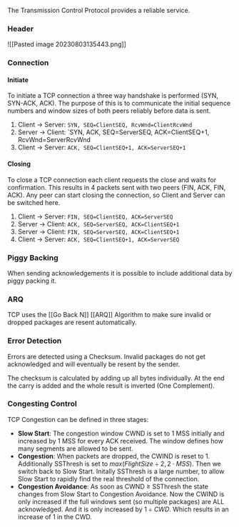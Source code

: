 The Transmission Control Protocol provides a reliable service.
### Header
![[Pasted image 20230803135443.png]]

### Connection
#### Initiate
To initiate a TCP connection a three way handshake is performed (SYN, SYN-ACK, ACK).
The purpose of this is to communicate the initial sequence numbers and window sizes of both peers reliably before data is sent.

1. Client -> Server: `SYN, SEQ=ClientSEQ, RcvWnd=ClientRcvWnd`
2. Server -> Client: `SYN, ACK, SEQ=ServerSEQ, ACK=ClientSEQ+1, RcvWnd=ServerRcvWnd
3. Client -> Server: `ACK, SEQ=ClientSEQ+1, ACK=ServerSEQ+1`
#### Closing
To close a TCP connection each client requests the close and waits for confirmation. This results in 4 packets sent with two peers (FIN, ACK, FIN, ACK). Any peer can start closing the connection, so Client and Server can be switched here.

1. Client -> Server: `FIN, SEQ=ClientSEQ, ACK=ServerSEQ`
2. Server -> Client: `ACK, SEQ=ServerSEQ, ACK=ClientSEQ+1`
3. Server -> Client: `FIN, SEQ=ServerSEQ, ACK=ClientSEQ+1`
4. Client -> Server: `ACK, SEQ=ClientSEQ+1, ACK=ServerSEQ`

### Piggy Backing
When sending acknowledgements it is possible to include additional data by piggy packing it.

### ARQ
TCP uses the [[Go Back N]] [[ARQ]] Algorithm to make sure invalid or dropped packages are resent automatically.

### Error Detection
Errors are detected using a Checksum. Invalid packages do not get acknowledged and will eventually be resent by the sender.

The checksum is calculated by adding up all bytes individually. At the end the carry is added and the whole result is inverted (One Complement).

### Congesting Control
TCP Congestion can be defined in three stages:

- **Slow Start**: The congestion window CWND is set to 1 MSS initially and increased by 1 MSS for every ACK received. The window defines how many segments are allowed to be sent.
- **Congestion**: When packets are dropped, the CWIND is reset to 1. Additionally SSThresh is set to $max(FlightSize \div 2, 2 \cdot MSS)$. Then we switch back to Slow Start. Initally SSThresh is a large number, to allow Slow Start to rapidly find the real threshold of the connection.
- **Congestion Avoidance**: As soon as CWND $\geq$  SSThresh the state changes from Slow Start to Congestion Avoidance. Now the CWIND is only increased if the full windows sent (so multiple packages) are ALL acknowledged. And it is only increased by $1 \div CWD$. Which results in an increase of 1 in the CWD.
